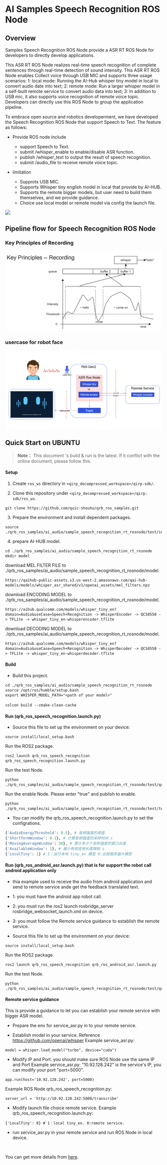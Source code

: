 # AI Samples Speech Recognition ROS Node

## Overview

Samples Speech Recognition ROS Node provide a ASR RT ROS Node for developers to directly develop applications.

This ASR RT ROS Node realizes real-time speech recognition of complete sentences through real-time detection of sound intensity.
This ASR RT ROS Node enables Collect voice through USB MIC and supports three usage scenarios:
1: local mode: Running the AI-Hub whisper tiny model in local to convert audio date into text;
2: remote mode: Run a larger whisper model in a self-built remote service to convert audio data into text;
3: In addition to USB mic, it also supports voice recognition of remote voice topic.
Developers can directly use this ROS Node to group the application pipeline.

To embrace open source and robotics developerment, we have developed the Speech Recognition ROS Node that support Speech to Text. 
The feature as follows:

- Provide ROS node include
  - support Speech to Text.
  - submit /whisper_enable to enable/disable ASR function.
  - publish /whisper_text to output the result of speech recognition.
  - submit /audio_file to receive remote voice topic.

- limitation
  - Supprots USB MIC.
  - Supports Whisper tiny english model in local that provide by AI-HUB.
  - Supports the remote bigger models, but user need to build them themselves, and we provide guidance.
  - Choice use local model or remote model via config the launch file.

![](./test/asr_rt_rosnode.gif)

## Pipeline flow for Speech Recognition ROS Node

### Key Principles of Recording
![](./test/key_principles_of_recording.png)

### usercase for robot face
![](./test/usercase_for_robot_face.png)

## Quick Start on UBUNTU

> **Note：**
> This document 's build & run is the latest.
> If it conflict with the online document, please follow this.


#### Setup
1. Create `ros_ws` directory in `<qirp_decompressed_workspace>/qirp-sdk/`.

2. Clone this repository under `<qirp_decompressed_workspace>/qirp-sdk/ros_ws`.
```
git clone https://github.com/quic-shouhu/qrb_ros_samples.git
```

3. Prepare the environment and install dependent packages.
```
source ./qrb_ros_samples/ai_audio/sample_speech_recognition_rt_rosnode/test/install_packages_2.sh
```

4. prepare AI-HUB model.
```
cd ./qrb_ros_samples/ai_audio/sample_speech_recognition_rt_rosnode
mkdir model
```

download MEL FILTER FILE to ./qrb_ros_samples/ai_audio/sample_speech_recognition_rt_rosnode/model.
```
https://qaihub-public-assets.s3.us-west-2.amazonaws.com/qai-hub-models/models/whisper_asr_shared/v1/openai_assets/mel_filters.npz
```

download ENCODING MODEL to ./qrb_ros_samples/ai_audio/sample_speech_recognition_rt_rosnode/model.
```
https://aihub.qualcomm.com/models/whisper_tiny_en?domain=Audio&useCase=Speech+Recognition -> WhisperEncoder -> QCS8550 -> TFLite -> whisper_tiny_en-whisperencoder.tflite
```

download DECODING MODEL to ./qrb_ros_samples/ai_audio/sample_speech_recognition_rt_rosnode/model.
```
https://aihub.qualcomm.com/models/whisper_tiny_en?domain=Audio&useCase=Speech+Recognition -> WhisperDecoder -> QCS8550 -> TFLite -> whisper_tiny_en-whisperdecoder.tflite
```


#### Build
- Build this project.
```
cd ./qrb_ros_samples/ai_audio/sample_speech_recognition_rt_rosnode
source /opt/ros/humble/setup.bash
export WHISPER_MODEL_PATH="<path of your model>"

colcon build --cmake-clean-cache
```

#### Run (qrb_ros_speech_recognition.launch.py)
- Source this file to set up the environment on your device:
```
source install/local_setup.bash
```

Run the ROS2 package.
```
ros2 launch qrb_ros_speech_recognition qrb_ros_speech_recognition.launch.py
```

Run the test Node.
```
python ./qrb_ros_samples/ai_audio/sample_speech_recognition_rt_rosnode/test/qrb_ros_print.py
```

Run the enable Node. Please enter "true" and publish to enable.
```
python ./qrb_ros_samples/ai_audio/sample_speech_recognition_rt_rosnode/test/test_asr_switch.py
```

- You can modify the qrb_ros_speech_recognition.launch.py to set the configrations.
```python
{'AudioEnergyThreshold': 0.5}, # 音频强度的阈值
{'ShortTermWindow': 0.1}, # 计算音频强度的采样时间 s
{'MovingAverageWindow': 30}, # 累计多少个采样强度的窗口长度
{'AvailableWindow': 1}, # 最小有效音频长度限制 s
{'LocalTiny': 1} # 1：运行本地 tiny_en 模型 0:远程服务器大模型
```

#### Run (qrb_ros_android_asr.launch.py) that is for support the robot call android application only
- thia example used to receive the audio from android application and send to remote service ande get the feedback translated text.
- 1: you must have the android app robot call.
- 2: you must run the ros2 launch rosbridge_server rosbridge_websocket_launch.xml on device.
- 3: you must follow the Remote service guidance to establish the remote service.

- Source this file to set up the environment on your device:
```
source install/local_setup.bash
```

Run the ROS2 package.
```
ros2 launch qrb_ros_speech_recognition qrb_ros_android_asr.launch.py
```

Run the test Node.
```
python ./qrb_ros_samples/ai_audio/sample_speech_recognition_rt_rosnode/test/qrb_ros_print.py
```

#### Remote service guidance
This is provide a guidance to let you can establish your remote service with bigger ASR model.

- Prepare the env for service_asr.py in to your remote service.
  
- Establish model in your service.
  Reference https://github.com/openai/whisper
  Example service_asr.py:
```
model = whisper.load_model("turbo", device="cuda")
```

- Modify IP and Port. you should make sure ROS Node use the same IP and Port
Example service_asr.py: "10.92.128.242" is the service's IP, you can modify your port "port=5000".
```
app.run(host='10.92.128.242', port=5000)
```
Example ROS Node qrb_ros_speech_recognition.py:
```
server_url = 'http://10.92.128.242:5000/transcribe'
```

- Modify launch file choice remote service.
Example qrb_ros_speech_recognition.launch.py:
```
{'LocalTiny': 0} # 1：local tiny_en. 0:remote service.
```

- run service_asr.py in your remote service and run ROS Node in local device.

<br>

You can get more details from [here](https://quic-qrb-ros.github.io/main/index.html).
